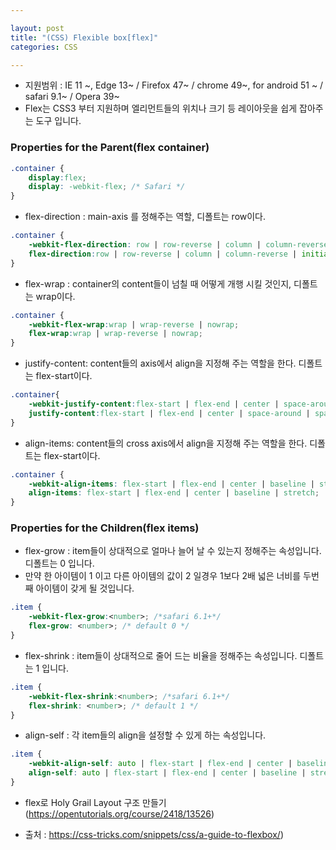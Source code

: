 ```yaml
---

layout: post
title: "(CSS) Flexible box[flex]"
categories: CSS

---
```


* 지원범위 : IE 11 ~, Edge 13~ / Firefox 47~ / chrome 49~, for android 51 ~ / safari 9.1~ / Opera 39~
* Flex는 CSS3 부터 지원하며 엘리먼트들의 위치나 크기 등 레이아웃을 쉽게 잡아주는 도구 입니다.

### Properties for the Parent(flex container)

```css
.container {
	display:flex;
	display: -webkit-flex; /* Safari */
}
```

* flex-direction : main-axis 를 정해주는 역할, 디폴트는 row이다.

```css
.container {
	-webkit-flex-direction: row | row-reverse | column | column-reverse | initial | inherit; /* Safari 6.1+ */
	flex-direction:row | row-reverse | column | column-reverse | initial | inherit;
}
```

* flex-wrap : container의 content들이 넘칠 때 어떻게 개행 시킬 것인지, 디폴트는 wrap이다.

```css
.container {
	-webkit-flex-wrap:wrap | wrap-reverse | nowrap;
	flex-wrap:wrap | wrap-reverse | nowrap;
}
```

* justify-content: content들의 axis에서 align을 지정해 주는 역할을 한다. 디폴트는 flex-start이다.

```css
.container{
	-webkit-justify-content:flex-start | flex-end | center | space-around | space-between | initial | inherit; /* Safari 6.1+ */
	justify-content:flex-start | flex-end | center | space-around | space-between | initial | inherit;
}
```

* align-items: content들의 cross axis에서 align을 지정해 주는 역할을 한다. 디폴트는 flex-start이다.

```css
.container {
    -webkit-align-items: flex-start | flex-end | center | baseline | stretch; /* Safari 6.1+ */
    align-items: flex-start | flex-end | center | baseline | stretch;
}
```

### Properties for the Children(flex items)

* flex-grow : item들이 상대적으로 얼마나 늘어 날 수 있는지 정해주는 속성입니다. 디폴트는 0 입니다.
* 만약 한 아이템이 1 이고 다른 아이템의 값이 2 일경우 1보다 2배 넓은 너비를 두번째 아이템이 갖게 될 것입니다.

```css
.item {
    -webkit-flex-grow:<number>; /*safari 6.1+*/
    flex-grow: <number>; /* default 0 */
}
```

* flex-shrink : item들이 상대적으로 줄어 드는 비율을 정해주는 속성입니다. 디폴트는 1 입니다.

```css
.item {
    -webkit-flex-shrink:<number>; /*safari 6.1+*/
    flex-shrink: <number>; /* default 1 */
}
```
* align-self : 각 item들의 align을 설정할 수 있게 하는 속성입니다.
```css
.item {
    -webkit-align-self: auto | flex-start | flex-end | center | baseline | stretch; /*safari 6.1+*/
    align-self: auto | flex-start | flex-end | center | baseline | stretch;
}
```

* flex로 Holy Grail Layout 구조 만들기
(https://opentutorials.org/course/2418/13526)<br/>

* 출처 : https://css-tricks.com/snippets/css/a-guide-to-flexbox/)
